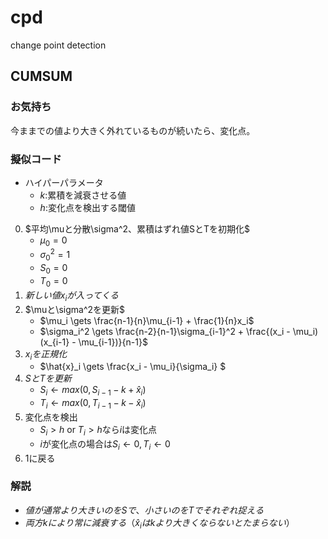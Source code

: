 # cpd
change point detection

## CUMSUM
### お気持ち
今ままでの値より大きく外れているものが続いたら、変化点。

### 擬似コード

- ハイパーパラメータ
    - $k$:累積を減衰させる値 
    - $h$:変化点を検出する閾値

0. $平均\muと分散\sigma^2、累積はずれ値SとTを初期化$
    - $\mu_0=0$
    - $\sigma_0^2=1$
    - $S_0=0$
    - $T_0=0$
1. $新しい値x_iが入ってくる$
1. $\muと\sigma^2を更新$
    - $\mu_i \gets \frac{n-1}{n}\mu_{i-1} + \frac{1}{n}x_i$
    - $\sigma_i^2 \gets \frac{n-2}{n-1}\sigma_{i-1}^2 + \frac{(x_i - \mu_i)(x_{i-1} - \mu_{i-1})}{n-1}$
1. $x_iを正規化$
    - $\hat{x}_i \gets \frac{x_i - \mu_i}{\sigma_i} $
1. $SとTを更新$
    - $S_i \gets max(0, S_{i-1} -k + \hat{x}_i)$
    - $T_i \gets max(0, T_{i-1} -k - \hat{x}_i)$
1. 変化点を検出
    - $S_i > h$ or $T_i > h$なら$i$は変化点
    - $i$が変化点の場合は$S_i \gets 0, T_i \gets 0$
1. 1に戻る
### 解説
- $値が通常より大きいのをSで、小さいのをTでそれぞれ捉える$
- $両方kにより常に減衰する（\hat{x}_iはkより大きくならないとたまらない）$
    
